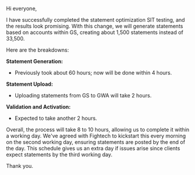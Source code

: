 Hi everyone,

I have successfully completed the statement optimization SIT testing, and the results look promising. With this change, we will generate statements based on accounts within GS, creating about 1,500 statements instead of 33,500.

Here are the breakdowns:

**Statement Generation:**
- Previously took about 60 hours; now will be done within 4 hours.

**Statement Upload:**
- Uploading statements from GS to GWA will take 2 hours.

**Validation and Activation:**
- Expected to take another 2 hours.

Overall, the process will take 8 to 10 hours, allowing us to complete it within a working day. We've agreed with Fightech to kickstart this every morning on the second working day, ensuring statements are posted by the end of the day. This schedule gives us an extra day if issues arise since clients expect statements by the third working day.

Thank you.
